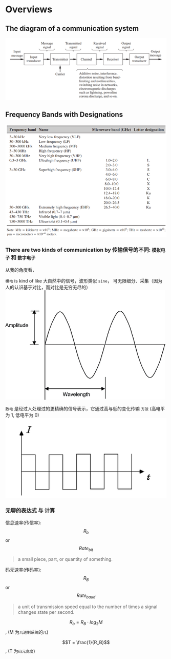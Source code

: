 # Overviews

## The diagram of a communication system

![](../.gitbook/assets/the_diagram_of_a_communication_system.png)

## Frequency Bands with Designations

![](../.gitbook/assets/frequency_bands.png)

### There are two kinds of communication by 传输信号的不同: `模拟电子` 和 `数字电子`

从我的角度看，

`模电` is kind of like 大自然中的信号，波形类似 `sine`， 可无限细分、采集（因为人的认识基于对比，而对比是无穷无尽的） ![](../.gitbook/assets/sine_wave.png)

`数电` 是经过人处理过的更精确的信号表示，它通过高与低的变化传输 `方波` \(高电平为 1, 低电平为 0\) ![](../.gitbook/assets/squre_wave.png)

### 无聊的表达式 与 计算

信息速率\(传信率\): $$R_b$$ or $$Rate_{bit}$$

> a small piece, part, or quantity of something.

码元速率\(传码率\): $$R_B$$ or $$Rate_{baud}$$

> a unit of transmission speed equal to the number of times a signal changes state per second.

$$R_b = R_B \cdot log_2{M}$$ , \(M 为`几进制系统`的`几`\)

$$T = \frac{1}{R_B}$$ , \(T 为`码元宽度`\)

